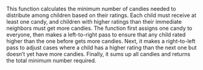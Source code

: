 This function calculates the minimum number of candies needed to distribute among children based on their ratings. Each child must receive at least one candy, and children with higher ratings than their immediate neighbors must get more candies. The function first assigns one candy to everyone, then makes a left-to-right pass to ensure that any child rated higher than the one before gets more candies. Next, it makes a right-to-left pass to adjust cases where a child has a higher rating than the next one but doesn’t yet have more candies. Finally, it sums up all candies and returns the total minimum number required.